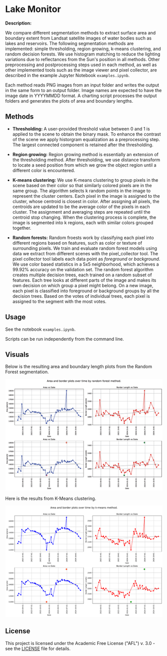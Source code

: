 
# Lake Monitor

**Description:**  

We compare different segmentation methods to extract surface area and boundary extent from Landsat satellite images of water bodies such as lakes and reservoirs.  The following segmentation methods are implemented: simple thresholding, region growing, k-means clustering, and random decision forests.  We use histogram matching to reduce the lighting variations due to reflectances from the Sun's position in all methods.  Other preprocessing and postprocessing steps used in each method, as well as other implemented tools such as the image viewer and pixel collector, are described in the example Jupyter Notebook `examples.ipynb`.

Each method reads PNG images from an input folder and writes the output in the same form to an output folder.  Image names are expected to have the image date in YYYYMMDD format.  A charting script processes the output folders and generates the plots of area and boundary lengths. 

## Methods

- **Thresholding:** A user-provided threshold value between 0 and 1 is applied to the scene to obtain the binary mask.  To enhance the contrast of the scene we apply historgram equalization as a preprocessing step.  The largest connected component is retained after the thresholding.

- **Region growing:** Region growing method is essentially an extension of the thresholding method. After thresholding, we use distance transform to locate a seed position from which we grow the object region until a different color is encountered.

- **K-means clustering:** We use K-means clustering to group pixels in the scene based on their color so that similarly colored pixels are in the same group. The algorithm selects k random points in the image to represent the cluster centers. Each pixel in the image is assigned to the cluster, whose centroid is closest in color. After assigning all pixels, the centroids are updated to be the average color of the pixels in each cluster. The assignment and averaging steps are repeated until the centroid stop changing. When the clustering process is complete, the image is segmented into k regions, each with similar colors grouped together.

- **Random forests:** Random froests work by classifying each pixel into different regions based on features, such as color or texture of surrounding pixels. We train and evaluate random forest models using data we extract from different scenes with the pixel_collector tool.  The pixel collector tool labels each data point as *foreground* or *background*.  We use color based statistics in a 5x5 neighborhood, which achieves a 99.92% accuracy on the validation set.  The random forest algorithm creates multiple decision trees, each trained on a random subset of features.  Each tree looks at different parts of the image and makes its own decision on which group a pixel might belong.  On a new image, each pixel is classified into foreground or background groups by all the decision trees.  Based on the votes of individual trees, each pixel is assigned to the segment with the most votes.


## Usage

See the notebook `examples.ipynb`.

Scripts can be run independently from the command line.


## Visuals

Below is the resulting area and boundary length plots from the Random Forest segmentation.

![Random Forest Segmentation](plots/landsat_rdf.png)

Here is the results from K-Means clustering.

![KMeans Segmentation](plots/landsat_kmeans.png)


## License

This project is licensed under the Academic Free License ("AFL") v. 3.0 - see the [LICENSE](license) file for details.
